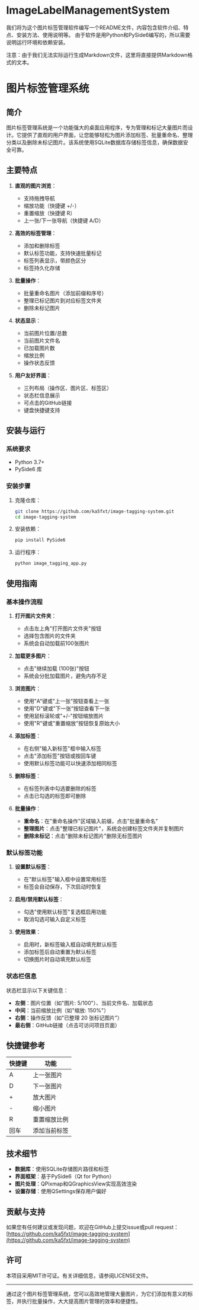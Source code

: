 # ImageLabelManagementSystem

<think>
我们将为这个图片标签管理软件编写一个README文件，内容包含软件介绍、特点、安装方法、使用说明等。
 由于软件是用Python和PySide6编写的，所以需要说明运行环境和依赖安装。

 注意：由于我们无法实际运行生成Markdown文件，这里将直接提供Markdown格式的文本。
</think>
# 图片标签管理系统

## 简介

图片标签管理系统是一个功能强大的桌面应用程序，专为管理和标记大量图片而设计。它提供了直观的用户界面，让您能够轻松为图片添加标签、批量重命名、整理分类以及删除未标记图片。该系统使用SQLite数据库存储标签信息，确保数据安全可靠。

## 主要特点

1. **直观的图片浏览**：
   - 支持拖拽导航
   - 缩放功能（快捷键 +/-）
   - 重置缩放（快捷键 R）
   - 上一张/下一张导航（快捷键 A/D）

2. **高效的标签管理**：
   - 添加和删除标签
   - 默认标签功能，支持快速批量标记
   - 标签列表显示，带颜色区分
   - 标签持久化存储

3. **批量操作**：
   - 批量重命名图片（添加前缀和序号）
   - 整理已标记图片到对应标签文件夹
   - 删除未标记图片

4. **状态显示**：
   - 当前图片位置/总数
   - 当前图片文件名
   - 已加载图片数
   - 缩放比例
   - 操作状态反馈

5. **用户友好界面**：
   - 三列布局（操作区、图片区、标签区）
   - 状态栏信息展示
   - 可点击的GitHub链接
   - 键盘快捷键支持

## 安装与运行

### 系统要求
- Python 3.7+
- PySide6 库

### 安装步骤

1. 克隆仓库：
   ```bash
   git clone https://github.com/ka5fxt/image-tagging-system.git
   cd image-tagging-system
   ```

2. 安装依赖：
   ```bash
   pip install PySide6
   ```

3. 运行程序：
   ```bash
   python image_tagging_app.py
   ```

## 使用指南

### 基本操作流程

1. **打开图片文件夹**：
   - 点击左上角"打开图片文件夹"按钮
   - 选择包含图片的文件夹
   - 系统会自动加载前100张图片

2. **加载更多图片**：
   - 点击"继续加载 (100张)"按钮
   - 系统会分批加载图片，避免内存不足

3. **浏览图片**：
   - 使用"A"键或"上一张"按钮查看上一张
   - 使用"D"键或"下一张"按钮查看下一张
   - 使用鼠标滚轮或"+/-"按钮缩放图片
   - 使用"R"键或"重置缩放"按钮恢复原始大小

4. **添加标签**：
   - 在右侧"输入新标签"框中输入标签
   - 点击"添加标签"按钮或按回车键
   - 使用默认标签功能可以快速添加相同标签

5. **删除标签**：
   - 在标签列表中勾选要删除的标签
   - 点击已勾选的标签即可删除

6. **批量操作**：
   - **重命名**：在"重命名操作"区域输入前缀，点击"批量重命名"
   - **整理图片**：点击"整理已标记图片"，系统会创建标签文件夹并复制图片
   - **删除未标记**：点击"删除未标记图片"删除无标签图片

### 默认标签功能

1. **设置默认标签**：
   - 在"默认标签"输入框中设置常用标签
   - 标签会自动保存，下次启动时恢复

2. **启用/禁用默认标签**：
   - 勾选"使用默认标签"复选框启用功能
   - 取消勾选可输入自定义标签

3. **使用效果**：
   - 启用时，新标签输入框自动填充默认标签
   - 添加标签后自动重置为默认标签
   - 切换图片时自动填充默认标签

### 状态栏信息

状态栏显示以下关键信息：
- **左侧**：图片位置（如"图片: 5/100"）、当前文件名、加载状态
- **中间**：当前缩放比例（如"缩放: 150%"）
- **右侧**：操作反馈（如"已整理 20 张标记图片"）
- **最右侧**：GitHub链接（点击可访问项目页面）

## 快捷键参考

| 快捷键 | 功能               |
|--------|--------------------|
| A      | 上一张图片         |
| D      | 下一张图片         |
| +      | 放大图片           |
| -      | 缩小图片           |
| R      | 重置缩放比例       |
| 回车   | 添加当前标签       |

## 技术细节

- **数据库**：使用SQLite存储图片路径和标签
- **界面框架**：基于PySide6（Qt for Python）
- **图片处理**：QPixmap和QGraphicsView实现高效渲染
- **设置存储**：使用QSettings保存用户偏好

## 贡献与支持

如果您有任何建议或发现问题，欢迎在GitHub上提交issue或pull request：
[https://github.com/ka5fxt/image-tagging-system](https://github.com/ka5fxt/image-tagging-system)

## 许可

本项目采用MIT许可证。有关详细信息，请参阅LICENSE文件。

---

通过这个图片标签管理系统，您可以高效地管理大量图片，为它们添加有意义的标签，并执行批量操作，大大提高图片管理的效率和便捷性。
